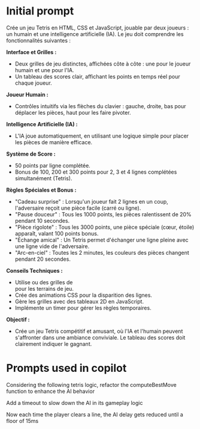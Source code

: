 # Initial prompt

Crée un jeu Tetris en HTML, CSS et JavaScript, jouable par deux joueurs : un humain et une intelligence artificielle (IA). Le jeu doit comprendre les fonctionnalités suivantes :

**Interface et Grilles :**

* Deux grilles de jeu distinctes, affichées côte à côte : une pour le joueur humain et une pour l'IA.
* Un tableau des scores clair, affichant les points en temps réel pour chaque joueur.

**Joueur Humain :**

* Contrôles intuitifs via les flèches du clavier : gauche, droite, bas pour déplacer les pièces, haut pour les faire pivoter.

**Intelligence Artificielle (IA) :**

* L'IA joue automatiquement, en utilisant une logique simple pour placer les pièces de manière efficace.

**Système de Score :**

* 50 points par ligne complétée.
* Bonus de 100, 200 et 300 points pour 2, 3 et 4 lignes complétées simultanément (Tetris).

**Règles Spéciales et Bonus :**

* "Cadeau surprise" : Lorsqu'un joueur fait 2 lignes en un coup, l'adversaire reçoit une pièce facile (carré ou ligne).
* "Pause douceur" : Tous les 1000 points, les pièces ralentissent de 20% pendant 10 secondes.
* "Pièce rigolote" : Tous les 3000 points, une pièce spéciale (cœur, étoile) apparaît, valant 100 points bonus.
* "Échange amical" : Un Tetris permet d'échanger une ligne pleine avec une ligne vide de l'adversaire.
* "Arc-en-ciel" : Toutes les 2 minutes, les couleurs des pièces changent pendant 20 secondes.

**Conseils Techniques :**

* Utilise <canvas> ou des grilles de <div> pour les terrains de jeu.
* Crée des animations CSS pour la disparition des lignes.
* Gère les grilles avec des tableaux 2D en JavaScript.
* Implémente un timer pour gérer les règles temporaires.

**Objectif :**

* Crée un jeu Tetris compétitif et amusant, où l'IA et l'humain peuvent s'affronter dans une ambiance conviviale. Le tableau des scores doit clairement indiquer le gagnant.

# Prompts used in copilot

Considering the following tetris logic, refactor the computeBestMove function to enhance the AI behavior

Add a timeout to slow down the AI in its gameplay logic

Now each time the player clears a line, the AI delay gets reduced until a floor of 15ms